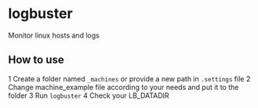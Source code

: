 # logbuster
Monitor linux hosts and logs

## How to use
1 Create a folder named `_machines` or provide a new path in `.settings` file
2 Change machine_example file according to your needs and put it to the folder
3 Run `logbuster`
4 Check your LB_DATADIR
